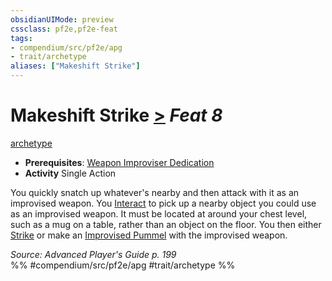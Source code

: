 ```yaml
---
obsidianUIMode: preview
cssclass: pf2e,pf2e-feat
tags:
- compendium/src/pf2e/apg
- trait/archetype
aliases: ["Makeshift Strike"]
---
```

# Makeshift Strike  [>](../../Rules/core-rulebook/chapter-9-playing-the-game.md#Actions "Single Action") *Feat 8*  
[archetype](../../Rules/traits/archetype.md)  

- **Prerequisites**: [Weapon Improviser Dedication](weapon-improviser-dedication-apg.md)
- **Activity** Single Action

You quickly snatch up whatever's nearby and then attack with it as an improvised weapon. You [Interact](../../Rules/actions/interact.md) to pick up a nearby object you could use as an improvised weapon. It must be located at around your chest level, such as a mug on a table, rather than an object on the floor. You then either [Strike](../../Rules/actions/strike.md) or make an [Improvised Pummel](improvised-pummel-apg.md) with the improvised weapon.

*Source: Advanced Player's Guide p. 199*  
%% #compendium/src/pf2e/apg #trait/archetype %%